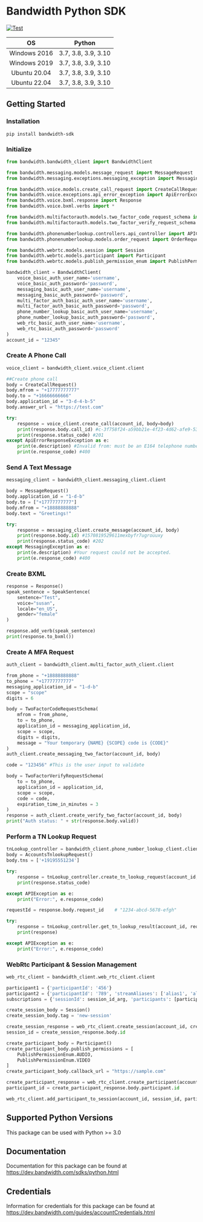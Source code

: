 # Bandwidth Python SDK

[![Test](https://github.com/Bandwidth/python-sdk/actions/workflows/test.yaml/badge.svg)](https://github.com/Bandwidth/python-sdk/actions/workflows/test.yaml)

| **OS** | **Python** |
|:---:|:---:|
| Windows 2016 | 3.7, 3.8, 3.9, 3.10 |
| Windows 2019 | 3.7, 3.8, 3.9, 3.10 |
| Ubuntu 20.04 | 3.7, 3.8, 3.9, 3.10 |
| Ubuntu 22.04 | 3.7, 3.8, 3.9, 3.10 |


## Getting Started

### Installation

```
pip install bandwidth-sdk
```

### Initialize

```python
from bandwidth.bandwidth_client import BandwidthClient

from bandwidth.messaging.models.message_request import MessageRequest
from bandwidth.messaging.exceptions.messaging_exception import MessagingException

from bandwidth.voice.models.create_call_request import CreateCallRequest
from bandwidth.voice.exceptions.api_error_exception import ApiErrorException
from bandwidth.voice.bxml.response import Response
from bandwidth.voice.bxml.verbs import *

from bandwidth.multifactorauth.models.two_factor_code_request_schema import TwoFactorCodeRequestSchema
from bandwidth.multifactorauth.models.two_factor_verify_request_schema import TwoFactorVerifyRequestSchema

from bandwidth.phonenumberlookup.controllers.api_controller import APIController, ApiResponse, APIException
from bandwidth.phonenumberlookup.models.order_request import OrderRequest

from bandwidth.webrtc.models.session import Session
from bandwidth.webrtc.models.participant import Participant
from bandwidth.webrtc.models.publish_permission_enum import PublishPermissionEnum

bandwidth_client = BandwidthClient(
    voice_basic_auth_user_name='username',
    voice_basic_auth_password='password',
    messaging_basic_auth_user_name='username',
    messaging_basic_auth_password='password',
    multi_factor_auth_basic_auth_user_name='username',
    multi_factor_auth_basic_auth_password='password',
    phone_number_lookup_basic_auth_user_name='username',
    phone_number_lookup_basic_auth_password='password',
    web_rtc_basic_auth_user_name='username',
    web_rtc_basic_auth_password='password'
)
account_id = "12345"
```

### Create A Phone Call

```python
voice_client = bandwidth_client.voice_client.client

##Create phone call
body = CreateCallRequest()
body.mfrom = "+17777777777"
body.to = "+16666666666"
body.application_id = "3-d-4-b-5"
body.answer_url = "https://test.com"

try:
    response = voice_client.create_call(account_id, body=body)
    print(response.body.call_id) #c-3f758f24-a59bb21e-4f23-4d62-afe9-53o2ls3o4saio4l
    print(response.status_code) #201
except ApiErrorResponseException as e:
    print(e.description) #Invalid from: must be an E164 telephone number
    print(e.response_code) #400
```

### Send A Text Message

```python
messaging_client = bandwidth_client.messaging_client.client

body = MessageRequest()
body.application_id = "1-d-b"
body.to = ["+17777777777"]
body.mfrom = "+18888888888"
body.text = "Greetings!"

try:
    response = messaging_client.create_message(account_id, body)
    print(response.body.id) #1570819529611mexbyfr7ugrouuxy
    print(response.status_code) #202
except MessagingException as e:
    print(e.description) #Your request could not be accepted.
    print(e.response_code) #400
```

### Create BXML

```python
response = Response()
speak_sentence = SpeakSentence(
    sentence="Test",
    voice="susan",
    locale="en_US",
    gender="female"
)

response.add_verb(speak_sentence)
print(response.to_bxml())
```

### Create A MFA Request

```python
auth_client = bandwidth_client.multi_factor_auth_client.client

from_phone = "+18888888888"
to_phone = "+17777777777"
messaging_application_id = "1-d-b"
scope = "scope"
digits = 6

body = TwoFactorCodeRequestSchema(
    mfrom = from_phone,
    to = to_phone,
    application_id = messaging_application_id,
    scope = scope,
    digits = digits,
    message = "Your temporary {NAME} {SCOPE} code is {CODE}"
)
auth_client.create_messaging_two_factor(account_id, body)

code = "123456" #This is the user input to validate

body = TwoFactorVerifyRequestSchema(
    to = to_phone,
    application_id = application_id,
    scope = scope,
    code = code,
    expiration_time_in_minutes = 3
)
response = auth_client.create_verify_two_factor(account_id, body)
print("Auth status: " + str(response.body.valid))
```

### Perform a TN Lookup Request

```python
tnLookup_controller = bandwidth_client.phone_number_lookup_client.client
body = AccountsTnlookupRequest()
body.tns = ['+19195551234']

try:
    response = tnLookup_controller.create_tn_lookup_request(account_id, body)
    print(response.status_code)

except APIException as e:
    print("Error:", e.response_code)

requestId = response.body.request_id    # "1234-abcd-5678-efgh"

try:
    response = tnLookup_controller.get_tn_lookup_result(account_id, requestId)
    print(response)

except APIException as e:
    print("Error:", e.response_code)
```

### WebRtc Participant & Session Management

```python
web_rtc_client = bandwidth_client.web_rtc_client.client

participant1 = {'participantId': '456'}
participant2 = {'participantId': '789', 'streamAliases': ['alias1', 'alias2']}
subscriptions = {'sessionId': session_id_arg, 'participants': [participant1, participant2]}

create_session_body = Session()
create_session_body.tag = 'new-session'

create_session_response = web_rtc_client.create_session(account_id, create_session_body)
session_id = create_session_response.body.id

create_participant_body = Participant()
create_participant_body.publish_permissions = [
    PublishPermissionEnum.AUDIO,
    PublishPermissionEnum.VIDEO
]
create_participant_body.callback_url = "https://sample.com"

create_participant_response = web_rtc_client.create_participant(account_id, create_participant_body)
participant_id = create_participant_response.body.participant.id

web_rtc_client.add_participant_to_session(account_id, session_id, participant_id, subscriptions)
```

## Supported Python Versions

This package can be used with Python >= 3.0

## Documentation

Documentation for this package can be found at https://dev.bandwidth.com/sdks/python.html

## Credentials

Information for credentials for this package can be found at https://dev.bandwidth.com/guides/accountCredentials.html
